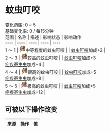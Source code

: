 # 蚊虫叮咬  
变化范围: 0 ~ 5  
基础变化率: 0 / 每15分钟  
范围  |  名称  |  描述  |  影响状态  |  影响动作  
----  |  ----  |  ----  |  ----  |  ----  
1 ～ 1  |  <img decoding="async" src="Sprite/Bugs.png" style="width:20px;">中等程度的蚊虫叮咬  |    |  [蚊虫叮咬](BugBites.md)加成+2  |    
2 ～ 3  |  <img decoding="async" src="Sprite/Bugs.png" style="width:20px;">较高的蚊虫叮咬  |    |  [蚊虫叮咬](BugBites.md)加成+3<br>[疟疾寄生虫](ParasiteMalaria.md)加成+4  |    
4 ～ 4  |  <img decoding="async" src="Sprite/Bugs.png" style="width:20px;">很高的蚊虫叮咬  |    |  [蚊虫叮咬](BugBites.md)加成+5<br>[疟疾寄生虫](ParasiteMalaria.md)加成+8  |    
5 ～ 5  |  <img decoding="async" src="Sprite/Bugs.png" style="width:20px;">极高的蚊虫叮咬  |    |  [蚊虫叮咬](BugBites.md)加成+5<br>[疟疾寄生虫](ParasiteMalaria.md)加成+12  |    
## 可被以下操作改变  
来源  |  操作  |  值  
----  |  ----  |  ----  
